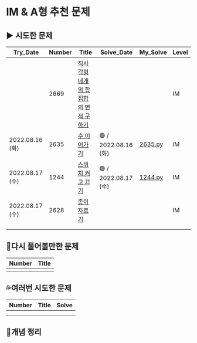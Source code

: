 # IM & A형 추천 문제



## ▶️ 시도한 문제

| Try_Date        | Number | Title                                                        | Solve_Date           | My_Solve               | Level |
| --------------- | ------ | ------------------------------------------------------------ | -------------------- | ---------------------- | --------------- |
|  | 2669 | [직사각형 네개의 합집합의 면적 구하기](https://www.acmicpc.net/problem/2669) |  |  | IM |
| 2022.08.16 (화) | 2635   | [수 이어가기](https://www.acmicpc.net/problem/2635)          | 🟢 / 2022.08.16 (화) | [2635.py](2635.py) | IM |
| 2022.08.17 (수) | 1244 | [스위치 켜고 끄기](https://www.acmicpc.net/problem/1244) | 🟢 / 2022.08.17 (수) | [1244.py](1244.py) | IM |
| 2022.08.17 (수) | 2628 | [종이자르기](https://www.acmicpc.net/problem/2628) |                     |                    | IM |
|                 |        |                                                              |                     |                    |  |
|                 |        |                                                              |                     |                    |  |



## 💫다시 풀어볼만한 문제

| Number | Title |
| ------ | ----- |
|        |       |



## 💦여러번 시도한 문제

| Number | Title | Solve |
| ------ | ----- | ----- |
|        |       |       |
|        |       |       |



## 📑개념 정리

```python

```
